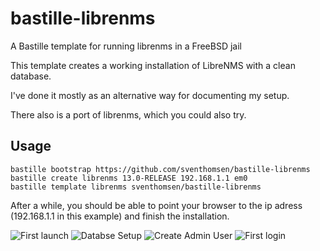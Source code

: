 # bastille-librenms
A Bastille template for running librenms in a FreeBSD jail 

This template creates a working installation of LibreNMS with a clean database.

I've done it mostly as an alternative way for documenting my setup. 

There also is a port of librenms, which you could also try.

## Usage

    bastille bootstrap https://github.com/sventhomsen/bastille-librenms
    bastille create librenms 13.0-RELEASE 192.168.1.1 em0
    bastille template librenms sventhomsen/bastille-librenms

After a while, you should be able to point your browser to the ip adress (192.168.1.1 in this example) and finish the installation.

![First launch](librenms-launch.jpg)
![Databse Setup](librenms-database.jpg)
![Create Admin User](librenms-admin.jpg)
![First login](librenms-login.jpg)


